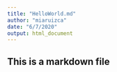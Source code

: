 ```yaml
---
title: "HelloWorld.md"
author: "miaruizca"
date: "6/7/2020"
output: html_document
---
```


## This is a markdown file

